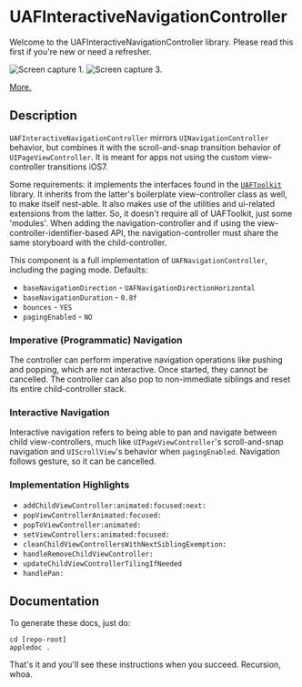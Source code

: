 # UAFInteractiveNavigationController

Welcome to the UAFInteractiveNavigationController library. Please read this
first if you're new or need a refresher.

![Screen capture 1.](https://dl.dropboxusercontent.com/u/305699/rhymes-navigation-1.mov.gif)
![Screen capture 3.](https://dl.dropboxusercontent.com/u/305699/rhymes-navigation-3.mov.gif)

[More.](https://dl.dropboxusercontent.com/u/305699/rhymes-navigation-2.mov.gif)

## Description

`UAFInteractiveNavigationController` mirrors `UINavigationController` behavior,
but combines it with the scroll-and-snap transition behavior of
`UIPageViewController`. It is meant for apps not using the custom
view-controller transitions iOS7.

Some requirements: it implements the interfaces found in the
[`UAFToolkit`](https://github.com/hlfcoding/UAFToolkit) library. It inherits
from the latter's boilerplate view-controller class as well, to make itself
nest-able. It also makes use of the utilities and ui-related extensions from
the latter. So, it doesn't require all of UAFToolkit, just some 'modules'. When
adding the navigation-controller and if using the
view-controller-identifier-based API, the navigation-controller must share the
same storyboard with the child-controller.

This component is a full implementation of `UAFNavigationController`, including
the paging mode. Defaults:

- `baseNavigationDirection` - `UAFNavigationDirectionHorizontal`
- `baseNavigationDuration` - `0.8f`
- `bounces` - `YES`
- `pagingEnabled` - `NO`

### Imperative (Programmatic) Navigation

The controller can perform imperative navigation operations like pushing and
popping, which are not interactive. Once started, they cannot be cancelled. The
controller can also pop to non-immediate siblings and reset its entire
child-controller stack.

### Interactive Navigation

Interactive navigation refers to being able to pan and navigate between child
view-controllers, much like `UIPageViewController`'s scroll-and-snap navigation
and `UIScrollView`'s behavior when `pagingEnabled`. Navigation follows gesture,
so it can be cancelled.

### Implementation Highlights

- `addChildViewController:animated:focused:next:`
- `popViewControllerAnimated:focused:`
- `popToViewController:animated:`
- `setViewControllers:animated:focused:`
- `cleanChildViewControllersWithNextSiblingExemption:`
- `handleRemoveChildViewController:`
- `updateChildViewControllerTilingIfNeeded`
- `handlePan:`

## Documentation

To generate these docs, just do:

    cd [repo-root]
    appledoc .

That's it and you'll see these instructions when you succeed. Recursion, whoa.
